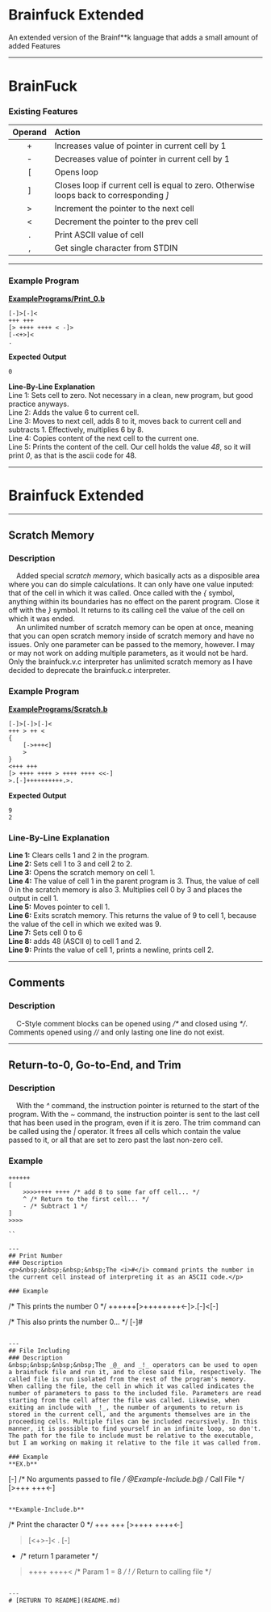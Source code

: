 # Brainfuck Extended
An extended version of the Brainf**k language that adds a small amount of added Features

---
# BrainFuck
### Existing Features

|Operand|Action|
|:-:|:-|
|+|Increases value of pointer in current cell by 1|
|-|Decreases value of pointer in current cell by 1|
|[|Opens loop|
|]|Closes loop if current cell is equal to zero. Otherwise loops back to corresponding *]*|
|>|Increment the pointer to the next cell|
|<|Decrement the pointer to the prev cell|
|.|Print ASCII value of cell|
|,|Get single character from STDIN|

---
### Example Program

**[ExamplePrograms/Print_0.b](ExamplePrograms/Print_0.b)**
```
[-]>[-]<
+++ +++ 
[> ++++ ++++ < -]>
[-<+>]<
.
```
**Expected Output**
```
0
```


**Line-By-Line Explanation**<br>
Line 1: Sets cell to zero. Not necessary in a clean, new program, but good practice anyways.  
Line 2: Adds the value 6 to current cell.  
Line 3: Moves to next cell, adds 8 to it, moves back to current cell and subtracts 1. Effectively, multiplies 6 by 8.  
Line 4: Copies content of the next cell to the current one.  
Line 5: Prints the content of the cell. Our cell holds the value *48*, so it will print *0*, as that is the ascii code for 48.  

---

# Brainfuck Extended
---
## Scratch Memory<br>
### Description
&nbsp;&nbsp;&nbsp;&nbsp;Added special _scratch memory_, which basically acts as a disposible area where you can do simple calculations. It can only have one value inputed: that of the cell in which it was called. Once called with the _{_ symbol, anything within its boundaries has no effect on the parent program. Close it off with the _}_ symbol. It returns to its calling cell the value of the cell on which it was ended. <br>
&nbsp;&nbsp;&nbsp;&nbsp;An unlimited number of scratch memory can be open at once, meaning that you can open scratch memory inside of scratch memory and have no issues. Only one parameter can be passed to the memory, however. I may or may not work on adding multiple parameters, as it would not be hard. Only the brainfuck.v.c interpreter has unlimited scratch memory as I have decided to deprecate the brainfuck.c interpreter. 
### Example Program
**[ExamplePrograms/Scratch.b](ExamplePrograms/Scratch.b)**
```
[-]>[-]>[-]<
+++ > ++ <
{
	[->+++<]
	>
}
<+++ +++ 
[> ++++ ++++ > ++++ ++++ <<-]
>.[-]++++++++++.>.
```
**Expected Output**
```
9
2
```

### Line-By-Line Explanation<br>
**Line 1:** Clears cells 1 and 2 in the program.<br>
**Line 2:** Sets cell 1 to 3 and cell 2 to 2.<br>
**Line 3:** Opens the scratch memory on cell 1.<br>
**Line 4:** The value of cell 1 in the parent program is 3. Thus, the value of cell 0 in the scratch memory is also 3. Multiplies cell 0 by 3 and places the output in cell 1.<br>
**Line 5:** Moves pointer to cell 1.<br>
**Line 6:** Exits scratch memory. This returns the value of 9 to cell 1, because the value of the cell in which we exited was 9.<br>
**Line 7:** Sets cell 0 to 6<br>
**Line 8:** adds 48 (ASCII `0`) to cell 1 and 2.<br>
**Line 9:** Prints the value of cell 1, prints a newline, prints cell 2.

---
## Comments <br>
### Description
&nbsp;&nbsp;&nbsp;&nbsp;C-Style comment blocks can be opened using _/*_ and closed using _*/_. Comments opened using _//_ and only lasting one line do not exist. 

---
## Return-to-0, Go-to-End, and Trim<br>
### Description
&nbsp;&nbsp;&nbsp;&nbsp;With the _^_ command, the instruction pointer is returned to the start of the program. With the _~_ command, the instruction pointer is sent to the last cell that has been used in the program, even if it is zero. The trim command can be called using the _|_ operator. It frees all cells which contain the value passed to it, or all that are set to zero past the last non-zero cell. 

### Example
```
++++++
[
	>>>>++++ ++++ /* add 8 to some far off cell... */
	^ /* Return to the first cell... */
	- /* Subtract 1 */
]
>>>>

``

---
## Print Number
### Description
<p>&nbsp;&nbsp;&nbsp;&nbsp;The <i>#</i> command prints the number in the current cell instead of interpreting it as an ASCII code.</p>

### Example
```
/* This prints the number 0 */
++++++[>++++++++<-]>.[-]<[-]

/* This also prints the number 0... */
[-]#
```

---
## File Including
### Description
&nbsp;&nbsp;&nbsp;&nbsp;The _@_ and _!_ operators can be used to open a brainfuck file and run it, and to close said file, respectively. The called file is run isolated from the rest of the program's memory. When calling the file, the cell in which it was called indicates the number of parameters to pass to the included file. Parameters are read starting from the cell after the file was called. Likewise, when exiting an include with _!_, the number of arguments to return is stored in the current cell, and the arguments themselves are in the proceeding cells. Multiple files can be included recursively. In this manner, it is possible to find yourself in an infinite loop, so don't. The path for the file to include must be relative to the executable, but I am working on making it relative to the file it was called from. 

### Example
**EX.b**
```
[-] /* No arguments passed to file */
@Example-Include.b@ /* Call File */
[>+++ +++<-]
```

**Example-Include.b**
```
/* Print the character 0 */
+++ +++
[>++++ ++++<-]
>[<+>-]<
.
[-]
+ /* return 1 parameter */
>++++ ++++< /* Param 1 = 8 */
! /* Return to calling file */
```

---
# [RETURN TO README](README.md)
